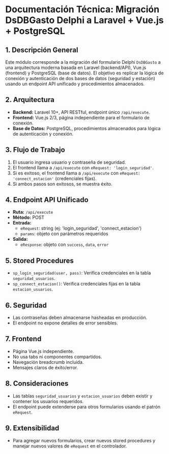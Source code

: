 # Documentación Técnica: Migración DsDBGasto Delphi a Laravel + Vue.js + PostgreSQL

## 1. Descripción General
Este módulo corresponde a la migración del formulario Delphi `DsDBGasto` a una arquitectura moderna basada en Laravel (backend/API), Vue.js (frontend) y PostgreSQL (base de datos). El objetivo es replicar la lógica de conexión y autenticación de dos bases de datos (seguridad y estación) usando un endpoint API unificado y procedimientos almacenados.

## 2. Arquitectura
- **Backend:** Laravel 10+, API RESTful, endpoint único `/api/execute`.
- **Frontend:** Vue.js 2/3, página independiente para el formulario de conexión.
- **Base de Datos:** PostgreSQL, procedimientos almacenados para lógica de autenticación y conexión.

## 3. Flujo de Trabajo
1. El usuario ingresa usuario y contraseña de seguridad.
2. El frontend llama a `/api/execute` con `eRequest: 'login_seguridad'`.
3. Si es exitoso, el frontend llama a `/api/execute` con `eRequest: 'connect_estacion'` (credenciales fijas).
4. Si ambos pasos son exitosos, se muestra éxito.

## 4. Endpoint API Unificado
- **Ruta:** `/api/execute`
- **Método:** POST
- **Entrada:**
  - `eRequest`: string (ej: 'login_seguridad', 'connect_estacion')
  - `params`: objeto con parámetros requeridos
- **Salida:**
  - `eResponse`: objeto con `success`, `data`, `error`

## 5. Stored Procedures
- `sp_login_seguridad(user, pass)`: Verifica credenciales en la tabla `seguridad_usuarios`.
- `sp_connect_estacion()`: Verifica credenciales fijas en la tabla `estacion_usuarios`.

## 6. Seguridad
- Las contraseñas deben almacenarse hasheadas en producción.
- El endpoint no expone detalles de error sensibles.

## 7. Frontend
- Página Vue.js independiente.
- No usa tabs ni componentes compartidos.
- Navegación breadcrumb incluida.
- Mensajes claros de éxito/error.

## 8. Consideraciones
- Las tablas `seguridad_usuarios` y `estacion_usuarios` deben existir y contener los usuarios requeridos.
- El endpoint puede extenderse para otros formularios usando el patrón `eRequest`.

## 9. Extensibilidad
- Para agregar nuevos formularios, crear nuevos stored procedures y manejar nuevos valores de `eRequest` en el controlador.
